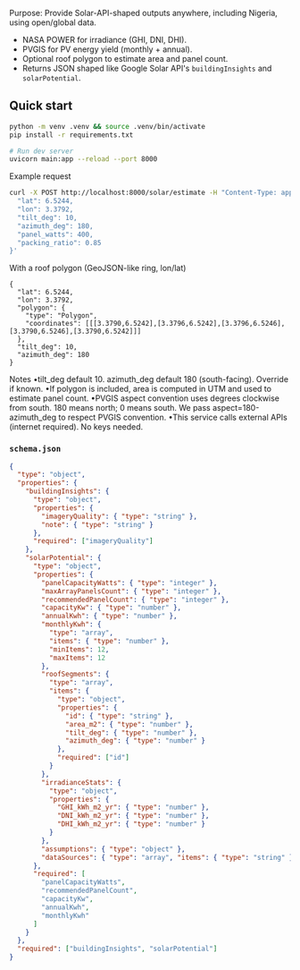 Purpose: Provide Solar-API-shaped outputs anywhere, including Nigeria, using open/global data.
- NASA POWER for irradiance (GHI, DNI, DHI).
- PVGIS for PV energy yield (monthly + annual).
- Optional roof polygon to estimate area and panel count.
- Returns JSON shaped like Google Solar API's `buildingInsights` and `solarPotential`.

## Quick start
```bash
python -m venv .venv && source .venv/bin/activate
pip install -r requirements.txt

# Run dev server
uvicorn main:app --reload --port 8000
```

Example request

```bash
curl -X POST http://localhost:8000/solar/estimate -H "Content-Type: application/json" -d '{
  "lat": 6.5244,
  "lon": 3.3792,
  "tilt_deg": 10,
  "azimuth_deg": 180,
  "panel_watts": 400,
  "packing_ratio": 0.85
}'
```

With a roof polygon (GeoJSON-like ring, lon/lat)

```
{
  "lat": 6.5244,
  "lon": 3.3792,
  "polygon": {
    "type": "Polygon",
    "coordinates": [[[3.3790,6.5242],[3.3796,6.5242],[3.3796,6.5246],[3.3790,6.5246],[3.3790,6.5242]]]
  },
  "tilt_deg": 10,
  "azimuth_deg": 180
}
```

Notes
•tilt_deg default 10. azimuth_deg default 180 (south-facing). Override if known.
•If polygon is included, area is computed in UTM and used to estimate panel count.
•PVGIS aspect convention uses degrees clockwise from south. 180 means north; 0 means south. We pass aspect=180-azimuth_deg to respect PVGIS convention.
•This service calls external APIs (internet required). No keys needed.

### `schema.json`
```json
{
  "type": "object",
  "properties": {
    "buildingInsights": {
      "type": "object",
      "properties": {
        "imageryQuality": { "type": "string" },
        "note": { "type": "string" }
      },
      "required": ["imageryQuality"]
    },
    "solarPotential": {
      "type": "object",
      "properties": {
        "panelCapacityWatts": { "type": "integer" },
        "maxArrayPanelsCount": { "type": "integer" },
        "recommendedPanelCount": { "type": "integer" },
        "capacityKw": { "type": "number" },
        "annualKwh": { "type": "number" },
        "monthlyKwh": {
          "type": "array",
          "items": { "type": "number" },
          "minItems": 12,
          "maxItems": 12
        },
        "roofSegments": {
          "type": "array",
          "items": {
            "type": "object",
            "properties": {
              "id": { "type": "string" },
              "area_m2": { "type": "number" },
              "tilt_deg": { "type": "number" },
              "azimuth_deg": { "type": "number" }
            },
            "required": ["id"]
          }
        },
        "irradianceStats": {
          "type": "object",
          "properties": {
            "GHI_kWh_m2_yr": { "type": "number" },
            "DNI_kWh_m2_yr": { "type": "number" },
            "DHI_kWh_m2_yr": { "type": "number" }
          }
        },
        "assumptions": { "type": "object" },
        "dataSources": { "type": "array", "items": { "type": "string" } }
      },
      "required": [
        "panelCapacityWatts",
        "recommendedPanelCount",
        "capacityKw",
        "annualKwh",
        "monthlyKwh"
      ]
    }
  },
  "required": ["buildingInsights", "solarPotential"]
}
```
